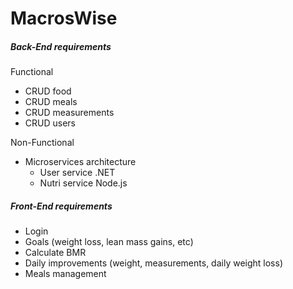 # MacrosWise

##### Back-End requirements
Functional
- CRUD food
- CRUD meals
- CRUD measurements
- CRUD users

Non-Functional
- Microservices architecture
  - User service .NET
  - Nutri service Node.js

##### Front-End requirements
- Login
- Goals (weight loss, lean mass gains, etc)
- Calculate BMR
- Daily improvements (weight, measurements, daily weight loss)
- Meals management